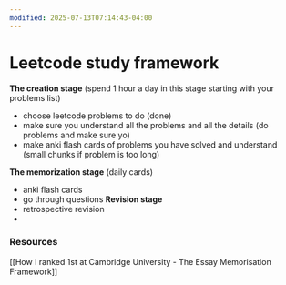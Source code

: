 ```yaml
---
modified: 2025-07-13T07:14:43-04:00
---
```


# Leetcode study framework

**The creation stage** (spend 1 hour a day in this stage starting with your problems list)
- choose leetcode problems to do (done)
- make sure you understand all the problems and all the details (do problems and make sure yo)
- make anki flash cards of problems you have solved and understand (small chunks if problem is too long)


**The memorization stage** (daily cards)
- anki flash cards 
- go through questions
**Revision stage**
- retrospective revision
- 

### Resources
[[How I ranked 1st at Cambridge University - The Essay Memorisation Framework]]